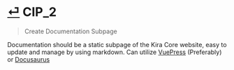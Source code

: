 # [⏎](README.md#Roadmap) CIP_2
> Create Documentation Subpage

Documentation should be a static subpage of the Kira Core website, easy to update and manage by using markdown. Can utilize [VuePress](https://github.com/vuejs/vuepress) (Preferably) or [Docusaurus](https://v2.docusaurus.io/)